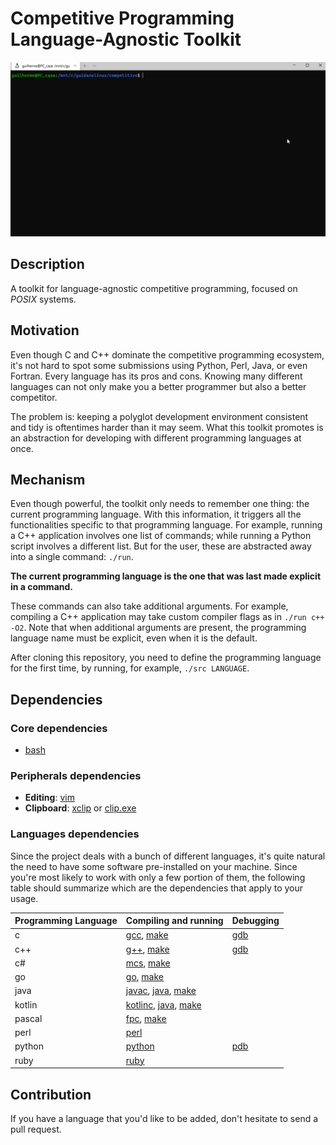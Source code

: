 # Competitive Programming Language-Agnostic Toolkit

![](media/competitive.gif)

## Description

A toolkit for language-agnostic competitive programming, focused on _POSIX_ systems.

## Motivation

Even though C and C++ dominate the competitive programming ecosystem, it's not hard to spot some submissions using Python, Perl, Java, or even Fortran.
Every language has its pros and cons. Knowing many different languages can not only make you a better programmer but also a better competitor.

The problem is: keeping a polyglot development environment consistent and tidy is oftentimes harder than it may seem.
What this toolkit promotes is an abstraction for developing with different programming languages at once.

## Mechanism

Even though powerful, the toolkit only needs to remember one thing: the current programming language.
With this information, it triggers all the functionalities specific to that programming language.
For example, running a C++ application involves one list of commands; while running a Python script
involves a different list. But for the user, these are abstracted away into a single command: `./run`.

**The current programming language is the one that was last made explicit in a command.**

These commands can also take additional arguments. For example, compiling a C++ application may take custom compiler flags as in `./run c++ -O2`. Note that when additional arguments are present, the programming language name must be explicit, even when it is the default.

After cloning this repository, you need to define the programming language for the first time, by running, for example, `./src LANGUAGE`.

## Dependencies

### Core dependencies

* [bash](https://www.gnu.org/software/bash/)

### Peripherals dependencies

* **Editing**: [vim](https://www.vim.org/)
* **Clipboard**: [xclip](https://linux.die.net/man/1/xclip) or [clip.exe](https://docs.microsoft.com/en-us/windows/wsl/about)

### Languages dependencies

Since the project deals with a bunch of different languages, it's quite natural the need to have some software pre-installed on your machine.
Since you're most likely to work with only a few portion of them, the following table should summarize which are the dependencies that apply to your usage.

| Programming Language | Compiling and running | Debugging |
| :- | :- | :- |
| c | [gcc](https://gcc.gnu.org/), [make](https://www.gnu.org/software/make/) | [gdb](https://www.gnu.org/software/gdb/) |
| c++ | [g++](https://gcc.gnu.org/), [make](https://www.gnu.org/software/make/) | [gdb](https://www.gnu.org/software/gdb/) |
| c# | [mcs](https://www.mono-project.com/), [make](https://www.gnu.org/software/make/) | |
| go | [go](https://golang.org/), [make](https://www.gnu.org/software/make/) | |
| java | [javac](https://docs.oracle.com/javase/7/docs/technotes/tools/windows/javac.html), [java](https://docs.oracle.com/javase/7/docs/technotes/tools/windows/java.html), [make](https://www.gnu.org/software/make/) | |
| kotlin | [kotlinc](https://kotlinlang.org/docs/tutorials/command-line.html), [java](https://docs.oracle.com/javase/7/docs/technotes/tools/windows/java.html), [make](https://www.gnu.org/software/make/) | |
| pascal | [fpc](https://www.freepascal.org/), [make](https://www.gnu.org/software/make/) | |
| perl | [perl](https://www.perl.org/) | |
| python | [python](https://www.python.org/) | [pdb](https://docs.python.org/3/library/pdb.html) |
| ruby | [ruby](https://www.ruby-lang.org/en/) | |

## Contribution

If you have a language that you'd like to be added, don't hesitate to send a pull request.
